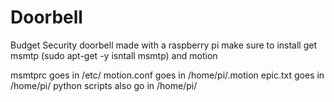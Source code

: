 # Doorbell
Budget Security doorbell made with a raspberry pi
make sure to install get msmtp (sudo apt-get -y isntall msmtp) and motion 

msmtprc goes in /etc/
motion.conf goes in /home/pi/.motion
epic.txt goes in /home/pi/
python scripts also go in /home/pi/
